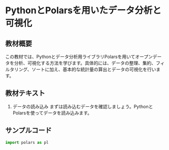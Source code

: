 # PythonとPolarsを用いたデータ分析と可視化

## 教材概要
この教材では、Pythonとデータ分析用ライブラリPolarsを用いてオープンデータを分析、可視化する方法を学びます。具体的には、データの整理、集約、フィルタリング、ソートに加え、基本的な統計量の算出とデータの可視化を行います。

## 教材テキスト
1. データの読み込み
まずは読み込むデータを確認しましょう。PythonとPolarsを使ってデータを読み込みます。

## サンプルコード
```python
import polars as pl